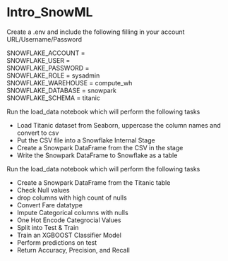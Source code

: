 # Intro_SnowML

Create a .env and include the following filling in your account URL/Username/Password<br>

SNOWFLAKE_ACCOUNT = <br>
SNOWFLAKE_USER = <br>
SNOWFLAKE_PASSWORD = <br>
SNOWFLAKE_ROLE = sysadmin<br>
SNOWFLAKE_WAREHOUSE = compute_wh<br>
SNOWFLAKE_DATABASE = snowpark<br>
SNOWFLAKE_SCHEMA = titanic<br>

Run the load_data notebook which will perform the following tasks <br>
- Load Titanic dataset from Seaborn, uppercase the column names and convert to csv
- Put the CSV file into a Snowflake Internal Stage
- Create a Snowpark DataFrame from the CSV in the stage
- Write the Snowpark DataFrame to Snowflake as a table <br>

Run the load_data notebook which will perform the following tasks <br>
- Create a Snowpark DataFrame from the Titanic table
- Check Null values
- drop columns with high count of nulls
- Convert Fare datatype
- Impute Categorical columns with nulls
- One Hot Encode Categrocial Values
- Split into Test & Train
- Train an XGBOOST Classifier Model
- Perform predictions on test
- Return Accuracy, Precision, and Recall
